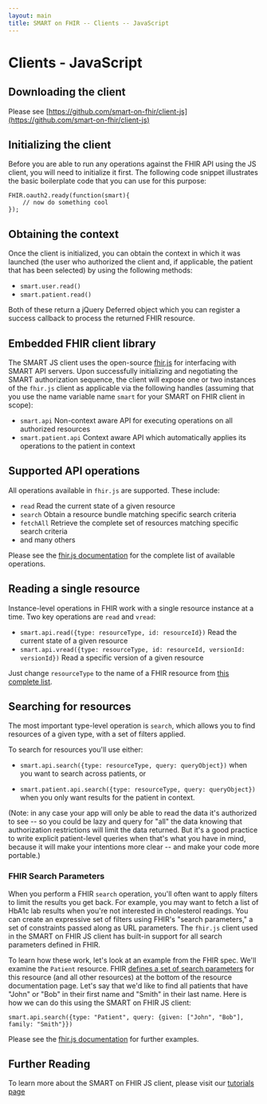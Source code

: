 ```yaml
---
layout: main
title: SMART on FHIR -- Clients -- JavaScript
---
```


# Clients - JavaScript

## Downloading the client

Please see [https://github.com/smart-on-fhir/client-js](https://github.com/smart-on-fhir/client-js)

## Initializing the client

Before you are able to run any operations against the FHIR API
using the JS client, you will need to initialize it first. The following
code snippet illustrates the basic boilerplate code that you can
use for this purpose:

```
FHIR.oauth2.ready(function(smart){
    // now do something cool
});
```

## Obtaining the context

Once the client is initialized, you can obtain the context in which it was
launched (the user who authorized the client and, if applicable, the patient
that has been selected) by using the following methods:

* `smart.user.read()`
* `smart.patient.read()`

Both of these return a jQuery Deferred object which you can register a success
callback to process the returned FHIR resource.

## Embedded FHIR client library

The SMART JS client uses the open-source [fhir.js](https://github.com/FHIR/fhir.js) for
interfacing with SMART API servers. Upon successfully initializing and negotiating the
SMART authorization sequence, the client will expose one or two instances of the `fhir.js`
client as applicable via the following handles (assuming that you use the name variable 
name `smart` for your SMART on FHIR client in scope):

* `smart.api` Non-context aware API for executing operations on all authorized resources
* `smart.patient.api` Context aware API which automatically applies its operations to
the patient in context

## Supported API operations

All operations available in `fhir.js` are supported. These include:

* `read`  Read the current state of a given resource
* `search` Obtain a resource bundle matching specific search criteria
* `fetchAll` Retrieve the complete set of resources matching specific search criteria
* and many others

Please see the [fhir.js documentation](https://github.com/FHIR/fhir.js) for the complete
list of available operations.

## Reading a single resource

Instance-level operations in FHIR work with a single resource instance at a
time. Two key operations are `read` and `vread`:

  * `smart.api.read({type: resourceType, id: resourceId})`  Read the current state of a given resource
  * `smart.api.vread({type: resourceType, id: resourceId, versionId: versionId})`  Read a specific version of a given resource

Just change `resourceType` to the name of a FHIR resource from [this complete
list](http://www.hl7.org/implement/standards/fhir/resourcelist.html).

## Searching for resources

The most important type-level operation is `search`, which allows you to find
resources of a given type, with a set of filters applied.

To search for resources you'll use either:

 * `smart.api.search({type: resourceType, query: queryObject})`  when you want to search across patients, or

 * `smart.patient.api.search({type: resourceType, query: queryObject})` when you only want results for the patient in context.

(Note: in any case your app will only be able to read the data it's
authorized to see -- so you could be lazy and query for "all" the data knowing
that authorization restrictions will limit the data returned. But it's a good
practice to write explicit patient-level queries when that's what you have in
mind, because it will make your intentions more clear -- and make your code
more portable.)

### FHIR Search Parameters

When you perform a FHIR `search` operation, you'll often want to apply filters
to limit the results you get back. For example, you may want to fetch a list of
HbA1c lab results when you're not interested in cholesterol readings.  You can
create an expressive set of filters using FHIR's "search parameters," a set of
constraints passed along as URL parameters. The `fhir.js` client used in the
SMART on FHIR JS client has built-in support for all search parameters defined in FHIR.

To learn how these work, let's look at an example from the FHIR spec. We'll
examine the `Patient` resource.  FHIR [defines a set of search
parameters](http://www.hl7.org/implement/standards/fhir/patient.html#search)
for this resource (and all other resources) at the bottom of the resource
documentation page. Let's say that we'd like to find all patients that have
"John" or "Bob" in their first name and "Smith" in their last name. Here is
how we can do this using the SMART on FHIR JS client:

```
smart.api.search({type: "Patient", query: {given: ["John", "Bob"], family: "Smith"}})
```

Please see the [fhir.js documentation](https://github.com/FHIR/fhir.js) for further
examples.

## Further Reading

To learn more about the SMART on FHIR JS client, please visit our 
[tutorials page]({{site.baseurl}}tutorials/)

